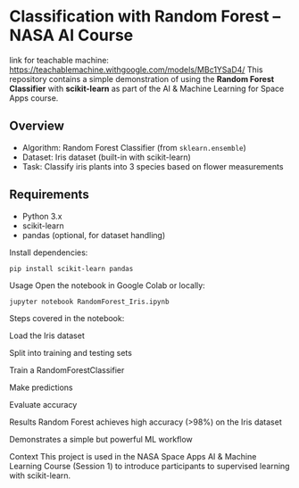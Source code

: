 # Classification with Random Forest – NASA AI Course
link for teachable machine: https://teachablemachine.withgoogle.com/models/MBc1YSaD4/
This repository contains a simple demonstration of using the **Random Forest Classifier** with **scikit-learn** as part of the AI & Machine Learning for Space Apps course.

## Overview
- Algorithm: Random Forest Classifier (from `sklearn.ensemble`)
- Dataset: Iris dataset (built-in with scikit-learn)
- Task: Classify iris plants into 3 species based on flower measurements

## Requirements
- Python 3.x  
- scikit-learn  
- pandas (optional, for dataset handling)

Install dependencies:
```bash
pip install scikit-learn pandas
```
Usage
Open the notebook in Google Colab or locally:
```
jupyter notebook RandomForest_Iris.ipynb
```
Steps covered in the notebook:

Load the Iris dataset

Split into training and testing sets

Train a RandomForestClassifier

Make predictions

Evaluate accuracy

Results
Random Forest achieves high accuracy (>98%) on the Iris dataset

Demonstrates a simple but powerful ML workflow

Context
This project is used in the NASA Space Apps AI & Machine Learning Course (Session 1) to introduce participants to supervised learning with scikit-learn.
